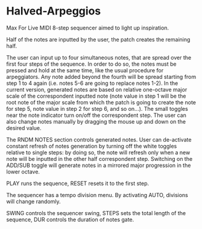 # Halved-Arpeggios

Max For Live MIDI 8-step sequencer aimed to light up inspiration.

Half of the notes are inputted by the user, the patch creates the remaining half. 

The user can input up to four simultaneous notes, that are spread over the first four steps of the sequence. In order to do so, the notes must be pressed and hold at the same time, like the usual procedure for arpeggiators. Any note added beyond the fourth will be spread starting from step 1 to 4 again (i.e. notes 5-6 are going to replace notes 1-2). In the current version, generated notes are based on relative one-octave major scale of the correspondent inputted note (note value in step 1 will be the root note of the major scale from which the patch is going to create the note for step 5, note value in step 2 for step 6, and so on...). The small toggles near the note indicator turn on/off the correspondent step. The user can also change notes manually by dragging the mouse up and down on the desired value.

The RNDM NOTES section controls generated notes. User can de-activate constant refresh of notes generation by turning off the white toggles relative to single steps: by doing so, the note will refresh only when a new note will be inputted in the other half correspondent step. Switching on the ADD/SUB toggle will generate notes in a mirrored major progression in the lower octave.

PLAY runs the sequence, RESET resets it to the first step.

The sequencer has a tempo division menu. By activating AUTO, divisions will change randomly.

SWING controls the sequencer swing, STEPS sets the total length of the sequence, DUR controls the duration of notes gate.
